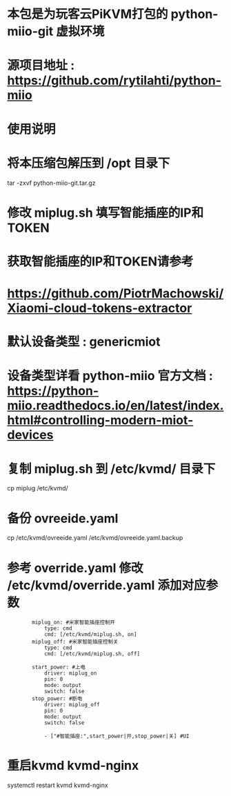 # 本包是为玩客云PiKVM打包的 python-miio-git 虚拟环境
# 源项目地址 : https://github.com/rytilahti/python-miio

# 使用说明
# 将本压缩包解压到 /opt 目录下
tar -zxvf python-miio-git.tar.gz

# 修改 miplug.sh 填写智能插座的IP和TOKEN
# 获取智能插座的IP和TOKEN请参考 
# https://github.com/PiotrMachowski/Xiaomi-cloud-tokens-extractor
# 默认设备类型 : genericmiot 
# 设备类型详看 python-miio 官方文档 : https://python-miio.readthedocs.io/en/latest/index.html#controlling-modern-miot-devices

# 复制 miplug.sh 到 /etc/kvmd/ 目录下
cp miplug /etc/kvmd/

# 备份 ovreeide.yaml
cp /etc/kvmd/ovreeide.yaml /etc/kvmd/ovreeide.yaml.backup
# 参考 override.yaml 修改 /etc/kvmd/override.yaml 添加对应参数

            miplug_on: #米家智能插座控制开
                type: cmd
                cmd: [/etc/kvmd/miplug.sh, on]
            miplug_off: #米家智能插座控制关
                type: cmd
                cmd: [/etc/kvmd/miplug.sh, off]

            start_power: #上电
                driver: miplug_on
                pin: 0
                mode: output
                switch: false
            stop_power: #断电
                driver: miplug_off
                pin: 0
                mode: output
                switch: false

                - ["#智能插座:",start_power|开,stop_power|关] #UI

# 重启kvmd kvmd-nginx
systemctl restart kvmd kvmd-nginx